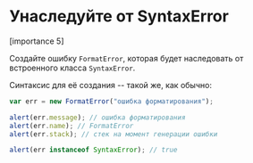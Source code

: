 # Унаследуйте от SyntaxError

[importance 5]

Создайте ошибку `FormatError`, которая будет наследовать от встроенного класса `SyntaxError`.

Синтаксис для её создания -- такой же, как обычно:

```js
var err = new FormatError("ошибка форматирования");

alert(err.message); // ошибка форматирования
alert(err.name); // FormatError
alert(err.stack); // стек на момент генерации ошибки

alert(err instanceof SyntaxError); // true
```
